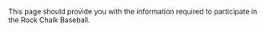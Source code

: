 This page should provide you with the information required to participate in the Rock Chalk Baseball.

